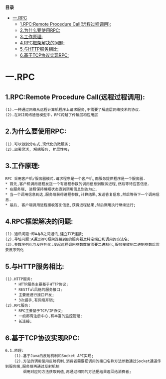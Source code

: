 <!-- START doctoc generated TOC please keep comment here to allow auto update -->
<!-- DON'T EDIT THIS SECTION, INSTEAD RE-RUN doctoc TO UPDATE -->
**目录**

- [一.RPC](#%E4%B8%80rpc)
  - [1.RPC:Remote Procedure Call(远程过程调用):](#1rpcremote-procedure-call%E8%BF%9C%E7%A8%8B%E8%BF%87%E7%A8%8B%E8%B0%83%E7%94%A8)
  - [2.为什么要使用RPC:](#2%E4%B8%BA%E4%BB%80%E4%B9%88%E8%A6%81%E4%BD%BF%E7%94%A8rpc)
  - [3.工作原理:](#3%E5%B7%A5%E4%BD%9C%E5%8E%9F%E7%90%86)
  - [4.RPC框架解决的问题:](#4rpc%E6%A1%86%E6%9E%B6%E8%A7%A3%E5%86%B3%E7%9A%84%E9%97%AE%E9%A2%98)
  - [5.与HTTP服务相比:](#5%E4%B8%8Ehttp%E6%9C%8D%E5%8A%A1%E7%9B%B8%E6%AF%94)
  - [6.基于TCP协议实现RPC:](#6%E5%9F%BA%E4%BA%8Etcp%E5%8D%8F%E8%AE%AE%E5%AE%9E%E7%8E%B0rpc)

<!-- END doctoc generated TOC please keep comment here to allow auto update -->

# 一.RPC
## 1.RPC:Remote Procedure Call(远程过程调用):
    (1).一种通过网络从远程计算机程序上请求服务,不需要了解底层网络技术的协议.
    (2).在OSI网络通信模型中，RPC跨越了传输层和应用层
## 2.为什么要使用RPC:
    (1).可以做到分布式,现代化的微服务;
    (2).部署灵活, 解耦服务, 扩展性强;
## 3.工作原理:
	RPC 采用客户机/服务器模式.请求程序是一个客户机,而服务提供程序是一个服务器.
    * 首先,客户机调用进程发送一个有进程参数的调用信息到服务进程,然后等待应答信息.
    * 在服务端, 进程保持睡眠状态直到调用信息到达为止.
    * 当一个调用信息到达,服务端获得进程参数,计算结果,发送答复信息,然后等待下一个调用信息.
    * 最后, 客户端调用进程接收答复信息,获得进程结果,然后调用执行继续进行;
## 4.RPC框架解决的问题:
    (1).通讯问题:即A与B之间通讯,建立TCP连接;
    (2).寻址问题:A通过RPC框架连接到B的服务器及特定端口和调用的方法名;
    (3).参数序列化与反序列化:发起远程调用参数数值需要二进制化,服务接收到二进制参数后需要反序列化
## 5.与HTTP服务相比:
    (1).HTTP服务:
        * HTTP服务主要基于HTTP协议;
        * RESTful风格的服务接口;
        * 主要是进行接口开发;
        * 3次握手,有网络开销;
    (2).RPC服务:
        * RPC主要基于TCP/IP协议;
        * 一般都有注册中心,有丰富的监控管理;
        * 长连接;
## 6.基于TCP协议实现RPC:
    6.1.原理:
        (1).基于Java的反射机制和Socket API实现;
        (2).方法的调用使用反射机制,消费者需要把调用的接口名称方法参数通过Socket通道传到服务端,服务端再通过反射机制
            调用对应的方法获取到值,再通过相同的方法把结果返回给消费者;